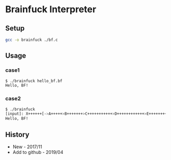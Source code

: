 # Brainfuck Interpreter

## Setup

```bash
gcc -o brainfuck ./bf.c
```

## Usage

### case1

```bash
$ ./brainfuck hello_bf.bf
Hello, BF!
```

### case2

```bash
$ ./brainfuck
[input]: X++++++[->A+++++>B+++++++>C+++++++++++>D++++++++++++>E+++++++++++++++++>F++++++++++++++++++<<<<<<X]>>>>D(72).>E(102)-.>F(108)..+++.<<<<B(42)++.<A(30)++.>>C(66).>D(72)--.<<<A(32)+.
Hello, BF!
```

## History

- New - 2017/11
- Add to github - 2019/04
